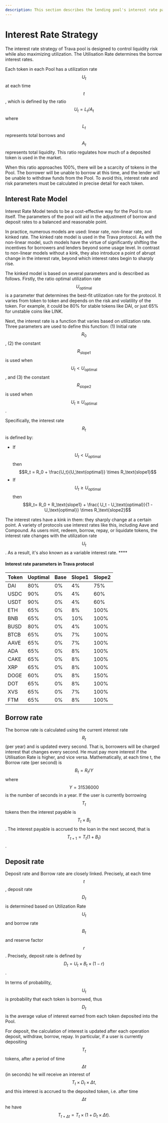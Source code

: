 ```yaml
---
description: This section describes the lending pool's interest rate parameters.
---
```


# Interest Rate Strategy

The interest rate strategy of Trava pool is designed to control liquidity risk while also maximizing utilization. The Utilisation Rate determines the borrow interest rates.&#x20;

Each token in each Pool has a utilization rate $$U_t$$  at each time  $$t$$, which is defined by the ratio $$U_t = L_t/A_t$$where  $$L_t$$ represents total borrows and $$A_t$$ represents total liquidity. This ratio regulates how much of a deposited token is used in the market.

When this ratio approaches 100%, there will be a scarcity of tokens in the Pool. The borrower will be unable to borrow at this time, and the lender will be unable to withdraw funds from the Pool. To avoid this, interest rate and risk parameters must be calculated in precise detail for each token.

## **Interest Rate Model**

Interest Rate Model tends to be a cost-effective way for the Pool to run itself. The parameters of the pool will aid in the adjustment of borrow and deposit rates to a balanced and reasonable point.

In practice, numerous models are used: linear rate, non-linear rate, and kinked rate. The kinked rate model is used in the Trava protocol. As with the non-linear model, such models have the virtue of significantly shifting the incentives for borrowers and lenders beyond some usage level. In contrast to non-linear models without a kink, they also introduce a point of abrupt change in the interest rate, beyond which interest rates begin to sharply rise.

The kinked model is based on several parameters and is described as follows. Firstly, the ratio optimal utilization rate $$U_\text{optimal}$$ is a parameter that determines the best-fit utilization rate for the protocol. It varies from token to token and depends on the risk and volatility of the token. For example, it could be 80% for stable tokens like DAI, or just 65% for unstable coins like LINK.

Next, the interest rate is a function that varies based on utilization rate. Three parameters are used to define this function: (1) Initial rate $$R_0$$, (2)  the constant $$R_\text{slope1}$$  is used when  $$U_t < U_\text{optimal}$$,  and  (3)  the constant $$R_\text{slope2}$$ is used when $$U_t \geq U_\text{optimal}$$.&#x20;

Specifically, the interest rate $$R_t$$ is defined by:

* If $$U_t <U_\text{optimal}$$  then     $$R_t = R_0 + \frac{U_t}{U_\text{optimal}} \times  R_\text{slope1}$$&#x20;
* If $$U_t \geq	 U_\text{optimal}$$ then $$R_t= R_0 + R_\text{slope1} + \frac{ U_t - U_\text{optimal}}{1 -U_\text{optimal}} \times R_\text{slope2}$$

The interest rates have a kink in them: they sharply change at a certain point. A variety of protocols use interest rates like this, including Aave and Compound. As users mint, redeem, borrow, repay, or liquidate tokens, the interest rate changes with the utilization rate  $$U_t$$ . As a result, it's also known as a variable interest rate. ****&#x20;

#### Interest rate parameters in Trava protocol

| **Token** | **Uoptimal** | **Base** | **Slope1** | **Slope2** |
| --------- | ------------ | -------- | ---------- | ---------- |
| DAI       | 80%          | 0%       | 4%         | 75%        |
| USDC      | 90%          | 0%       | 4%         | 60%        |
| USDT      | 90%          | 0%       | 4%         | 60%        |
| ETH       | 65%          | 0%       | 8%         | 100%       |
| BNB       | 65%          | 0%       | 10%        | 100%       |
| BUSD      | 80%          | 0%       | 4%         | 100%       |
| BTCB      | 65%          | 0%       | 7%         | 100%       |
| AAVE      | 65%          | 0%       | 7%         | 100%       |
| ADA       | 65%          | 0%       | 8%         | 100%       |
| CAKE      | 65%          | 0%       | 8%         | 100%       |
| XRP       | 65%          | 0%       | 8%         | 100%       |
| DOGE      | 60%          | 0%       | 8%         | 150%       |
| DOT       | 65%          | 0%       | 8%         | 100%       |
| XVS       | 65%          | 0%       | 7%         | 100%       |
| FTM       | 65%          | 0%       | 8%         | 100%       |

## **Borrow rate**

The borrow rate is calculated using the current interest rate$$R_t$$(per year)  and is updated every second.  That is, borrowers will be charged interest that changes every second. He must pay more interest if the Utilisation Rate is higher, and vice versa. Mathematically, at each time t, the Borrow rate (per second)  is $$B_t = R_t/Y$$  where $$Y= 31536000$$ is the number of seconds in a year. If the user is currently borrowing $$T_t$$ tokens then the interest payable is $$T_t \times B_t$$ . The interest payable is accrued to the loan in the next second, that is $$T_{t+1}=T_t(1+B_t)$$ .

## **Deposit rate**

Deposit rate and Borrow rate are closely linked. Precisely, at each time $$t$$, deposit rate  $$D_t$$ is determined based on  Utilization Rate $$U_t$$ and borrow rate $$B_t$$ and reserve factor $$r$$. Precisely, deposit rate is defined by $$D_t = U_t \times B_t\times  (1-r)$$.

In terms of probability, $$U_t$$ is probability that each token is borrowed, thus $$D_t$$ is the average value of interest earned from each token deposited into the Pool.&#x20;

For deposit, the calculation of interest is updated after each operation deposit, withdraw, borrow, repay. In particular, if a user is currently depositing $$T_t$$ tokens, after a period of time $$\Delta{t}$$ (in seconds) he will receive an interest of $$T_t \times  D_t \times \Delta{t},$$ and this interest is accrued to the deposited token, i.e. after time $$\Delta{t}$$ he have $$T_{t+\Delta{t}} = T_t \times  (1 + D_t \times \Delta{t}).$$

